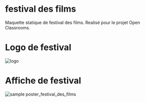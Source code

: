 # festival des films
Maquette statique de festival des films. Realisé pour le projet Open Classrooms.

# Logo de festival

![logo](https://user-images.githubusercontent.com/72812884/178699641-49dd767b-1c22-4b48-9934-a01d6a083a3c.png)

# Affiche de festival

![sample poster_festival_des_films](https://user-images.githubusercontent.com/72812884/178701010-9161d1ea-868c-467c-9bd2-618e89ef6ef3.png)
